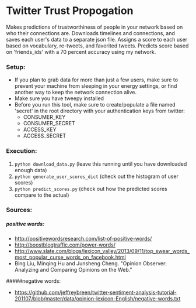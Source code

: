 Twitter Trust Propogation
=========================

Makes predictions of trustworthiness of people in your network based on who their connections are.
Downloads timelines and connections, and saves each user's data to a separate json file. 
Assigns a score to each user based on vocabulary, re-tweets, and favorited tweets. Predicts score 
based on 'friends_ids' with a 70 percent accuracy using my network.

### Setup:

- If you plan to grab data for more than just a few users, make sure to prevent your machine from sleeping in your energy settings,
or find another way to keep the network connection alive.
- Make sure you have tweepy installed
- Before you run this tool, make sure to create/populate a file named 'secret' in the root directory with your authentication keys from twitter: 
    - CONSUMER_KEY
    - CONSUMER_SECRET
    - ACCESS_KEY
    - ACCESS_SECRET 

### Execution:

1. `python download_data.py` (leave this running until you have downloaded enough data)
2. `python generate_user_scores_dict` (check out the histogram of user scores)
3. `python predict_scores.py` (check out how the predicted scores compare to the actual)

### Sources:

##### positive words: 
- http://positivewordsresearch.com/list-of-positive-words/
- http://boostblogtraffic.com/power-words/
- http://www.slate.com/blogs/lexicon_valley/2013/09/11/top_swear_words_most_popular_curse_words_on_facebook.html
- Bing Liu, Minqing Hu and Junsheng Cheng. "Opinion Observer: Analyzing and Comparing Opinions on the Web."

#####negative words:
- https://github.com/jeffreybreen/twitter-sentiment-analysis-tutorial-201107/blob/master/data/opinion-lexicon-English/negative-words.txt


